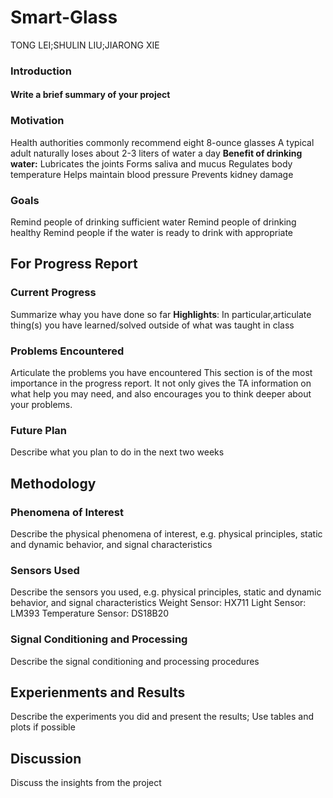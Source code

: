 # Smart-Glass
TONG LEI;SHULIN LIU;JIARONG XIE

<h3>Introduction</h3>
<h4>Write a brief summary of your project</h4>
<h3>Motivation</h3>
Health authorities commonly recommend eight 8-ounce glasses
A typical adult naturally loses about 2-3 liters of water a day
<b>Benefit of drinking water:</b>
Lubricates the joints
Forms saliva and mucus
Regulates body temperature
Helps maintain blood pressure
Prevents kidney damage

<h3>Goals</h3>
Remind people of drinking sufficient water
Remind people of drinking healthy
Remind people if the water is ready to drink with appropriate

<h2>For Progress Report</h2>
<h3>Current Progress</h3>
Summarize whay you have done so far
<b>Highlights</b>: In particular,articulate thing(s) you have learned/solved outside of what was taught in class
<h3>Problems Encountered</h3>
Articulate the problems you have encountered
This section is of the most importance in the progress report. It not only gives the TA information on what help you may need, and also encourages you to think deeper about your problems.
<h3>Future Plan</h3>
Describe what you plan to do in the next two weeks
<h2>Methodology</h2>
<h3>Phenomena of Interest</h3>
Describe the physical phenomena of interest, e.g. physical principles, static and dynamic behavior, and signal characteristics
<h3>Sensors Used</h3>
Describe the sensors you used, e.g. physical principles, static and dynamic behavior, and signal characteristics
Weight Sensor: HX711
Light Sensor: LM393
Temperature Sensor: DS18B20
<h3>Signal Conditioning and Processing</h3>
Describe the signal conditioning and processing procedures
<h2>Experienments and Results</h2>
Describe the experiments you did and present the results; Use tables and plots if possible
<h2>Discussion</h2>
Discuss the insights from the project
